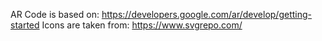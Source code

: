 AR Code is based on: https://developers.google.com/ar/develop/getting-started
Icons are taken from: https://www.svgrepo.com/

